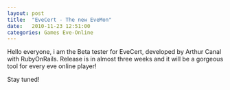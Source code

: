 ```yaml
---
layout: post
title:  "EveCert - The new EveMon"
date:   2010-11-23 12:51:00
categories: Games Eve-Online
---
```


Hello everyone, i am the Beta tester for EveCert, developed by Arthur Canal with RubyOnRails.
Release is in almost three weeks and it will be a gorgeous tool for every eve online player!

Stay tuned!